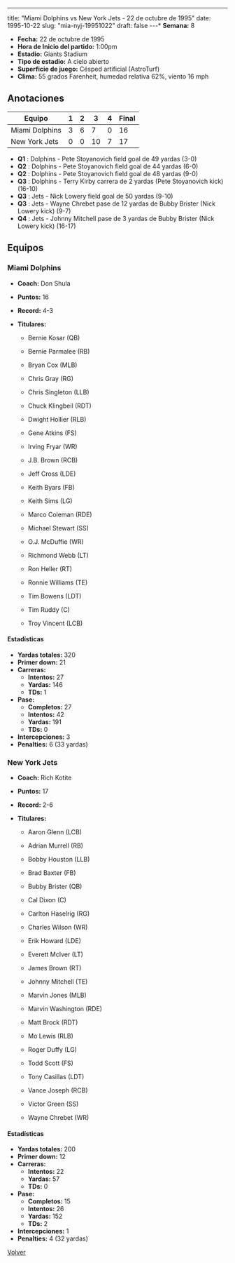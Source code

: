 ---
title: "Miami Dolphins vs New York Jets - 22 de octubre de 1995"
date: 1995-10-22
slug: "mia-nyj-19951022"
draft: false
---* **Semana:** 8
* **Fecha:** 22 de octubre de 1995
* **Hora de Inicio del partido:** 1:00pm
* **Estadio:** Giants Stadium
* **Tipo de estadio:** A cielo abierto
* **Superficie de juego:** Césped artificial (AstroTurf)
* **Clima:** 55 grados Farenheit, humedad relativa 62%, viento 16 mph




## Anotaciones
| Equipo | 1 | 2 | 3 | 4 | Final |
|--------|---|---|---|---|-------|
| Miami Dolphins  | 3 | 6 | 7 | 0  | 16 |
| New York Jets  | 0 | 0 | 10 | 7  | 17 |
* **Q1** : Dolphins - Pete Stoyanovich field goal de 49 yardas (3-0)
* **Q2** : Dolphins - Pete Stoyanovich field goal de 44 yardas (6-0)
* **Q2** : Dolphins - Pete Stoyanovich field goal de 48 yardas (9-0)
* **Q3** : Dolphins - Terry Kirby carrera de 2 yardas (Pete Stoyanovich kick) (16-10)
* **Q3** : Jets - Nick Lowery field goal de 50 yardas (9-10)
* **Q3** : Jets - Wayne Chrebet pase de 12 yardas de Bubby Brister (Nick Lowery kick) (9-7)
* **Q4** : Jets - Johnny Mitchell pase de 3 yardas de Bubby Brister (Nick Lowery kick) (16-17)


## Equipos


### Miami Dolphins
* **Coach:** Don Shula
* **Puntos:** 16
* **Record:** 4-3
* **Titulares:** 

  * Bernie Kosar (QB) 

  * Bernie Parmalee (RB) 

  * Bryan Cox (MLB) 

  * Chris Gray (RG) 

  * Chris Singleton (LLB) 

  * Chuck Klingbeil (RDT) 

  * Dwight Hollier (RLB) 

  * Gene Atkins (FS) 

  * Irving Fryar (WR) 

  * J.B. Brown (RCB) 

  * Jeff Cross (LDE) 

  * Keith Byars (FB) 

  * Keith Sims (LG) 

  * Marco Coleman (RDE) 

  * Michael Stewart (SS) 

  * O.J. McDuffie (WR) 

  * Richmond Webb (LT) 

  * Ron Heller (RT) 

  * Ronnie Williams (TE) 

  * Tim Bowens (LDT) 

  * Tim Ruddy (C) 

  * Troy Vincent (LCB) 

#### Estadísticas
* **Yardas totales:** 320
* **Primer down:** 21
* **Carreras:**
  * **Intentos:** 27
  * **Yardas:** 146
  * **TDs:** 1
* **Pase:**
  * **Completos:** 27
  * **Intentos:** 42
  * **Yardas:** 191
  * **TDs:** 0
* **Intercepciones:** 3
* **Penalties:** 6 (33 yardas)

### New York Jets
* **Coach:** Rich Kotite
* **Puntos:** 17
* **Record:** 2-6
* **Titulares:** 

  * Aaron Glenn (LCB) 

  * Adrian Murrell (RB) 

  * Bobby Houston (LLB) 

  * Brad Baxter (FB) 

  * Bubby Brister (QB) 

  * Cal Dixon (C) 

  * Carlton Haselrig (RG) 

  * Charles Wilson (WR) 

  * Erik Howard (LDE) 

  * Everett McIver (LT) 

  * James Brown (RT) 

  * Johnny Mitchell (TE) 

  * Marvin Jones (MLB) 

  * Marvin Washington (RDE) 

  * Matt Brock (RDT) 

  * Mo Lewis (RLB) 

  * Roger Duffy (LG) 

  * Todd Scott (FS) 

  * Tony Casillas (LDT) 

  * Vance Joseph (RCB) 

  * Victor Green (SS) 

  * Wayne Chrebet (WR) 

#### Estadísticas
* **Yardas totales:** 200
* **Primer down:** 12
* **Carreras:**
  * **Intentos:** 22
  * **Yardas:** 57
  * **TDs:** 0
* **Pase:**
  * **Completos:** 15
  * **Intentos:** 26
  * **Yardas:** 152
  * **TDs:** 2
* **Intercepciones:** 1
* **Penalties:** 4 (32 yardas)


[Volver](/historia/1995)
